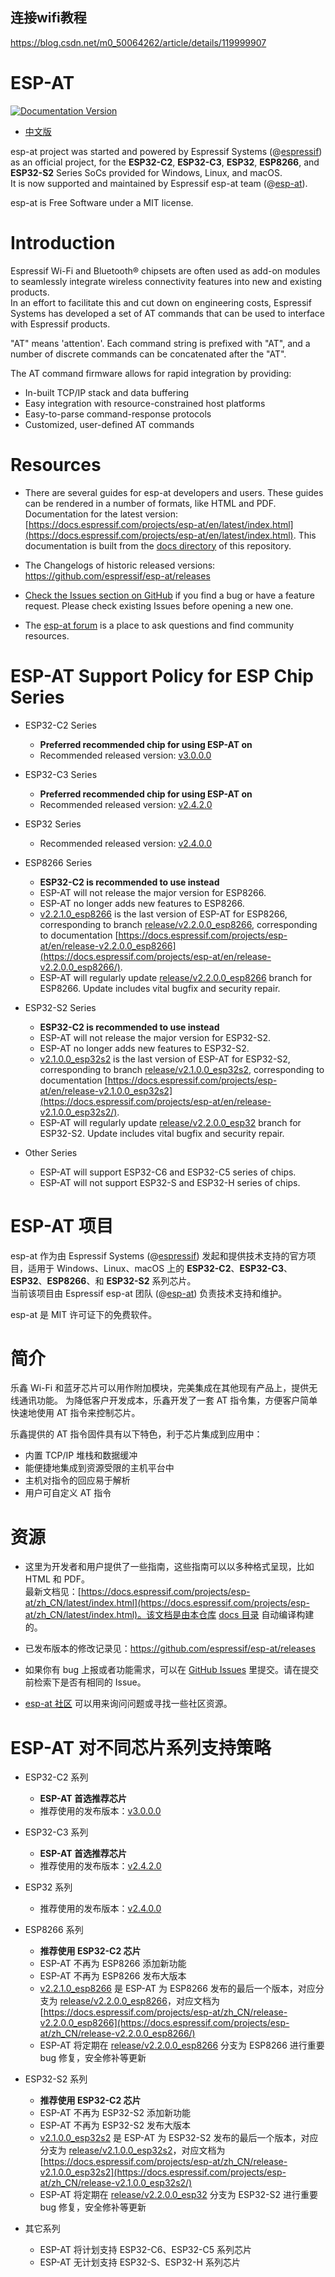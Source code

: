 




## 连接wifi教程
https://blog.csdn.net/m0_50064262/article/details/119999907











# ESP-AT
[![Documentation Version](./docs/_static/at_doc_latest.svg)](https://docs.espressif.com/projects/esp-at/en/latest/)

- [中文版](#esp-at-项目)

esp-at project was started and powered by Espressif Systems (@[espressif](https://github.com/espressif/)) as an official project, for the **ESP32-C2**, **ESP32-C3**, **ESP32**, **ESP8266**, and **ESP32-S2** Series SoCs provided for Windows, Linux, and macOS.  
It is now supported and maintained by Espressif esp-at team (@[esp-at](https://github.com/espressif/esp-at)).

esp-at is Free Software under a MIT license.

# Introduction
Espressif Wi-Fi and Bluetooth® chipsets are often used as add-on modules to seamlessly integrate wireless connectivity features into new and existing products.  
In an effort to facilitate this and cut down on engineering costs, Espressif Systems has developed a set of AT commands that can be used to interface with Espressif products.

"AT" means 'attention'. Each command string is prefixed with "AT", and a number of discrete commands can be concatenated after the "AT".

The AT command firmware allows for rapid integration by providing:

- In-built TCP/IP stack and data buffering
- Easy integration with resource-constrained host platforms
- Easy-to-parse command-response protocols
- Customized, user-defined AT commands

# Resources
- There are several guides for esp-at developers and users. These guides can be rendered in a number of formats, like HTML and PDF.  
  Documentation for the latest version: [https://docs.espressif.com/projects/esp-at/en/latest/index.html](https://docs.espressif.com/projects/esp-at/en/latest/index.html). This documentation is built from the [docs directory](https://github.com/espressif/esp-at/tree/master/docs) of this repository.

- The Changelogs of historic released versions: https://github.com/espressif/esp-at/releases

- [Check the Issues section on GitHub](https://github.com/espressif/esp-at/issues) if you find a bug or have a feature request. Please check existing Issues before opening a new one.

- The [esp-at forum](https://www.esp32.com/viewforum.php?f=42) is a place to ask questions and find community resources.

# ESP-AT Support Policy for ESP Chip Series

- ESP32-C2 Series
  - **Preferred recommended chip for using ESP-AT on**
  - Recommended released version: [v3.0.0.0](https://github.com/espressif/esp-at/releases/tag/v3.0.0.0)

- ESP32-C3 Series
  - **Preferred recommended chip for using ESP-AT on**
  - Recommended released version: [v2.4.2.0](https://github.com/espressif/esp-at/releases/tag/v2.4.2.0)

- ESP32 Series
  - Recommended released version: [v2.4.0.0](https://github.com/espressif/esp-at/releases/tag/v2.4.0.0)

- ESP8266 Series
  - **ESP32-C2 is recommended to use instead**
  - ESP-AT will not release the major version for ESP8266.
  - ESP-AT no longer adds new features to ESP8266.
  - [v2.2.1.0_esp8266](https://github.com/espressif/esp-at/releases/tag/v2.2.1.0_esp8266) is the last version of ESP-AT for ESP8266, corresponding to branch [release/v2.2.0.0_esp8266](https://github.com/espressif/esp-at/tree/release/v2.2.0.0_esp8266), corresponding to documentation [https://docs.espressif.com/projects/esp-at/en/release-v2.2.0.0_esp8266](https://docs.espressif.com/projects/esp-at/en/release-v2.2.0.0_esp8266/).
  - ESP-AT will regularly update [release/v2.2.0.0_esp8266](https://github.com/espressif/esp-at/tree/release/v2.2.0.0_esp8266) branch for ESP8266. Update includes vital bugfix and security repair.

- ESP32-S2 Series
  - **ESP32-C2 is recommended to use instead**
  - ESP-AT will not release the major version for ESP32-S2.
  - ESP-AT no longer adds new features to ESP32-S2.
  - [v2.1.0.0_esp32s2](https://github.com/espressif/esp-at/releases/tag/v2.1.0.0_esp32s2) is the last version of ESP-AT for ESP32-S2, corresponding to branch [release/v2.1.0.0_esp32s2](https://github.com/espressif/esp-at/tree/release/v2.1.0.0_esp32s2), corresponding to documentation [https://docs.espressif.com/projects/esp-at/en/release-v2.1.0.0_esp32s2](https://docs.espressif.com/projects/esp-at/en/release-v2.1.0.0_esp32s2/).
  - ESP-AT will regularly update [release/v2.2.0.0_esp32](https://github.com/espressif/esp-at/tree/release/v2.2.0.0_esp32) branch for ESP32-S2. Update includes vital bugfix and security repair.

- Other Series
  - ESP-AT will support ESP32-C6 and ESP32-C5 series of chips.
  - ESP-AT will not support ESP32-S and ESP32-H series of chips.

# ESP-AT 项目
esp-at 作为由 Espressif Systems (@[espressif](https://github.com/espressif/)) 发起和提供技术支持的官方项目，适用于 Windows、Linux、macOS 上的 **ESP32-C2**、**ESP32-C3**、**ESP32**、**ESP8266**、和 **ESP32-S2** 系列芯片。  
当前该项目由 Espressif esp-at 团队 (@[esp-at](https://github.com/espressif/esp-at)) 负责技术支持和维护。  

esp-at 是 MIT 许可证下的免费软件。

# 简介
乐鑫 Wi-Fi 和蓝牙芯片可以用作附加模块，完美集成在其他现有产品上，提供无线通讯功能。
为降低客户开发成本，乐鑫开发了一套 AT 指令集，方便客户简单快速地使用 AT 指令来控制芯片。

乐鑫提供的 AT 指令固件具有以下特色，利于芯片集成到应用中：

- 内置 TCP/IP 堆栈和数据缓冲
- 能便捷地集成到资源受限的主机平台中
- 主机对指令的回应易于解析
- 用户可自定义 AT 指令

# 资源
- 这里为开发者和用户提供了一些指南，这些指南可以以多种格式呈现，比如 HTML 和 PDF。  
  最新文档见：[https://docs.espressif.com/projects/esp-at/zh_CN/latest/index.html](https://docs.espressif.com/projects/esp-at/zh_CN/latest/index.html)。该文档是由本仓库 [docs 目录](https://github.com/espressif/esp-at/tree/master/docs) 自动编译构建的。

- 已发布版本的修改记录见：https://github.com/espressif/esp-at/releases

- 如果你有 bug 上报或者功能需求，可以在 [GitHub Issues](https://github.com/espressif/esp-at/issues) 里提交。请在提交前检索下是否有相同的 Issue。

- [esp-at 社区](https://www.esp32.com/viewforum.php?f=34) 可以用来询问问题或寻找一些社区资源。

# ESP-AT 对不同芯片系列支持策略

- ESP32-C2 系列
  - **ESP-AT 首选推荐芯片**
  - 推荐使用的发布版本：[v3.0.0.0](https://github.com/espressif/esp-at/releases/tag/v3.0.0.0)

- ESP32-C3 系列
  - **ESP-AT 首选推荐芯片**
  - 推荐使用的发布版本：[v2.4.2.0](https://github.com/espressif/esp-at/releases/tag/v2.4.2.0)

- ESP32 系列
  - 推荐使用的发布版本：[v2.4.0.0](https://github.com/espressif/esp-at/releases/tag/v2.4.0.0)

- ESP8266 系列
  - **推荐使用 ESP32-C2 芯片**
  - ESP-AT 不再为 ESP8266 添加新功能
  - ESP-AT 不再为 ESP8266 发布大版本
  - [v2.2.1.0_esp8266](https://github.com/espressif/esp-at/releases/tag/v2.2.1.0_esp8266) 是 ESP-AT 为 ESP8266 发布的最后一个版本，对应分支为 [release/v2.2.0.0_esp8266](https://github.com/espressif/esp-at/tree/release/v2.2.0.0_esp8266)，对应文档为 [https://docs.espressif.com/projects/esp-at/zh_CN/release-v2.2.0.0_esp8266](https://docs.espressif.com/projects/esp-at/zh_CN/release-v2.2.0.0_esp8266/)
  - ESP-AT 将定期在 [release/v2.2.0.0_esp8266](https://github.com/espressif/esp-at/tree/release/v2.2.0.0_esp8266) 分支为 ESP8266 进行重要 bug 修复，安全修补等更新

- ESP32-S2 系列
  - **推荐使用 ESP32-C2 芯片**
  - ESP-AT 不再为 ESP32-S2 添加新功能
  - ESP-AT 不再为 ESP32-S2 发布大版本
  - [v2.1.0.0_esp32s2](https://github.com/espressif/esp-at/releases/tag/v2.1.0.0_esp32s2) 是 ESP-AT 为 ESP32-S2 发布的最后一个版本，对应分支为 [release/v2.1.0.0_esp32s2](https://github.com/espressif/esp-at/tree/release/v2.1.0.0_esp32s2)，对应文档为 [https://docs.espressif.com/projects/esp-at/zh_CN/release-v2.1.0.0_esp32s2](https://docs.espressif.com/projects/esp-at/zh_CN/release-v2.1.0.0_esp32s2/)
  - ESP-AT 将定期在 [release/v2.2.0.0_esp32](https://github.com/espressif/esp-at/tree/release/v2.2.0.0_esp32) 分支为 ESP32-S2 进行重要 bug 修复，安全修补等更新

- 其它系列
  - ESP-AT 将计划支持 ESP32-C6、ESP32-C5 系列芯片
  - ESP-AT 无计划支持 ESP32-S、ESP32-H 系列芯片

